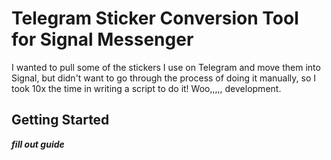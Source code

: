 # Telegram Sticker Conversion Tool for Signal Messenger

I wanted to pull some of the stickers I use on Telegram and move them into Signal, but didn't want to go through the process of doing it manually, so I took 10x the time in writing a script to do it! Woo,,,,, development.

## Getting Started

***fill out guide***
